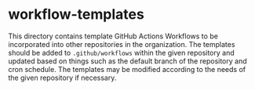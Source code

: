 # workflow-templates

This directory contains template GitHub Actions Workflows to be incorporated into other repositories in the organization. The templates should be added to `.github/workflows` within the given repository and updated based on things such as the default branch of the repository and cron schedule. The templates may be modified according to the needs of the given repository if necessary.
